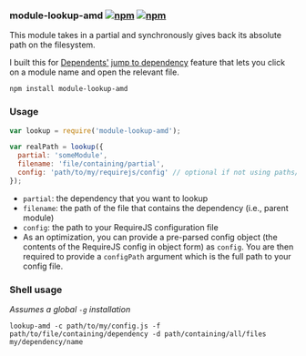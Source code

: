 ### module-lookup-amd [![npm](http://img.shields.io/npm/v/module-lookup-amd.svg)](https://npmjs.org/package/module-lookup-amd) [![npm](http://img.shields.io/npm/dm/module-lookup-amd.svg)](https://npmjs.org/package/module-lookup-amd)

This module takes in a partial and synchronously gives back its absolute path on the filesystem.

I built this for [Dependents'](https://sublime.wbond.net/packages/Dependents) [jump to dependency](https://github.com/mrjoelkemp/Dependents#jump-to-a-dependency) feature that lets you click on a module name
and open the relevant file.

`npm install module-lookup-amd`

### Usage

```js
var lookup = require('module-lookup-amd');

var realPath = lookup({
  partial: 'someModule',
  filename: 'file/containing/partial',
  config: 'path/to/my/requirejs/config' // optional if not using paths/map aliasing
});
```

* `partial`: the dependency that you want to lookup
* `filename`: the path of the file that contains the dependency (i.e., parent module)
* `config`: the path to your RequireJS configuration file
 * As an optimization, you can provide a pre-parsed config object (the contents of the RequireJS config in object form)
 as `config`. You are then required to provide a `configPath` argument which is the full path to your config file.

### Shell usage

*Assumes a global `-g` installation*

`lookup-amd -c path/to/my/config.js -f path/to/file/containing/dependency -d path/containing/all/files my/dependency/name`
